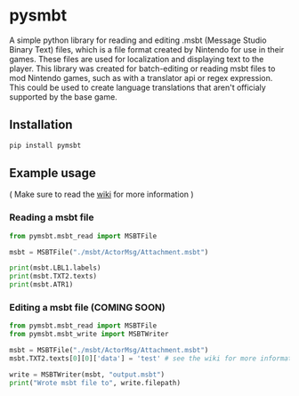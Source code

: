 # pysmbt
A simple python library for reading and editing .msbt (Message Studio Binary Text) files, which is a file format created by Nintendo for use in their games. These files are used for localization and displaying text to the player. This library was created for batch-editing or reading msbt files to mod Nintendo games, such as with a translator api or regex expression. This could be used to create language translations that aren't officialy supported by the base game.

## Installation
```bash
pip install pymsbt
```

## Example usage
( Make sure to read the [wiki](https://github.com/p1gyy/pymsbt/wiki) for more information )
### Reading a msbt file
```python
from pymsbt.msbt_read import MSBTFile

msbt = MSBTFile("./msbt/ActorMsg/Attachment.msbt")

print(msbt.LBL1.labels)
print(msbt.TXT2.texts)
print(msbt.ATR1)
```

### Editing a msbt file (COMING SOON)
```python
from pymsbt.msbt_read import MSBTFile
from pymsbt.msbt_write import MSBTWriter

msbt = MSBTFile("./msbt/ActorMsg/Attachment.msbt")
msbt.TXT2.texts[0][0]['data'] = 'test' # see the wiki for more information about the structure of text data

write = MSBTWriter(msbt, "output.msbt")
print("Wrote msbt file to", write.filepath)
```

